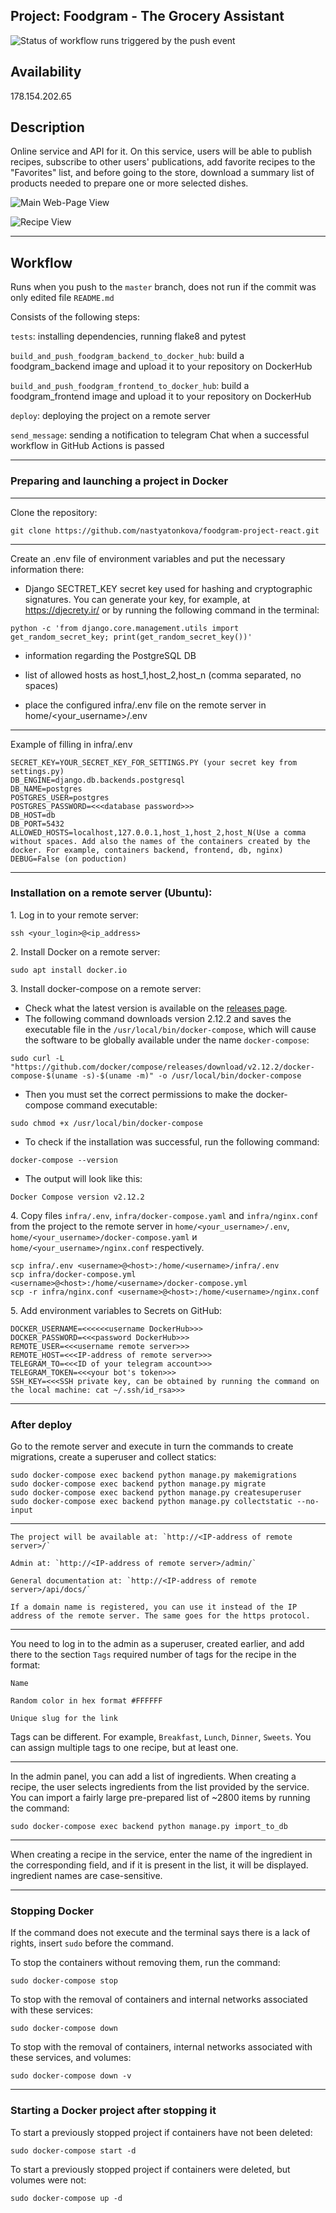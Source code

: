 ## Project: Foodgram - The Grocery Assistant

![Status of workflow runs triggered by the push event](https://github.com/nastyatonkova/foodgram-project-react/actions/workflows/main.yml/badge.svg?event=push)

## Availability
178.154.202.65

## Description
Online service and API for it. On this service, users will be able to publish recipes, subscribe to other users' publications, add favorite recipes to the "Favorites" list, and before going to the store, download a summary list of products needed to prepare one or more selected dishes.

![Main Web-Page View](https://user-images.githubusercontent.com/77447030/201496440-7dd60304-4b82-45f5-a759-d30ed44ccf11.png)

![Recipe View](https://user-images.githubusercontent.com/77447030/201496462-b0bc02c8-6200-40af-91a0-05545c3123ed.png)


***
## Workflow
Runs when you push to the `master` branch, does not run if the commit was only edited file `README.md`

Consists of the following steps:

`tests`: installing dependencies, running flake8 and pytest

`build_and_push_foodgram_backend_to_docker_hub`: build a foodgram_backend image and upload it to your repository on DockerHub

`build_and_push_foodgram_frontend_to_docker_hub`: build a foodgram_frontend image and upload it to your repository on DockerHub

`deploy`: deploying the project on a remote server

`send_message`: sending a notification to telegram Chat when a successful workflow in GitHub Actions is passed

***
### Preparing and launching a project in Docker

***
Clone the repository:

```
git clone https://github.com/nastyatonkova/foodgram-project-react.git
```

***
Create an .env file of environment variables and put the necessary information there:
- Django SECTRET_KEY secret key used for hashing and cryptographic signatures. You can generate your key, for example, at https://djecrety.ir/ or by running the following command in the terminal:
```
python -c 'from django.core.management.utils import get_random_secret_key; print(get_random_secret_key())'
```
- information regarding the PostgreSQL DB

- list of allowed hosts as host_1,host_2,host_n (comma separated, no spaces)

- place the configured infra/.env file on the remote server in home/<your_username>/.env

***
Example of filling in infra/.env

```
SECRET_KEY=YOUR_SECRET_KEY_FOR_SETTINGS.PY (your secret key from settings.py)
DB_ENGINE=django.db.backends.postgresql
DB_NAME=postgres
POSTGRES_USER=postgres
POSTGRES_PASSWORD=<<<database password>>>
DB_HOST=db
DB_PORT=5432
ALLOWED_HOSTS=localhost,127.0.0.1,host_1,host_2,host_N(Use a comma without spaces. Add also the names of the containers created by the docker. For example, containers backend, frontend, db, nginx)
DEBUG=False (on poduction)
```

***
### Installation on a remote server (Ubuntu):
1\. Log in to your remote server:

```
ssh <your_login>@<ip_address>
```

2\. Install Docker on a remote server:

```
sudo apt install docker.io
```

3\. Install docker-compose on a remote server:
 - Check what the latest version is available on the [releases page](https://github.com/docker/compose/releases 'https://github.com/docker/compose/releases').
 - The following command downloads version 2.12.2 and saves the executable file in the `/usr/local/bin/docker-compose`, which will cause the software to be globally available under the name `docker-compose`:

```
sudo curl -L "https://github.com/docker/compose/releases/download/v2.12.2/docker-compose-$(uname -s)-$(uname -m)" -o /usr/local/bin/docker-compose
```

- Then you must set the correct permissions to make the docker-compose command executable:

```
sudo chmod +x /usr/local/bin/docker-compose
```

- To check if the installation was successful, run the following command:

```
docker-compose --version
```

- The output will look like this:

```
Docker Compose version v2.12.2
```

4\. Copy files `infra/.env`, `infra/docker-compose.yaml` and `infra/nginx.conf` from the project to the remote server in `home/<your_username>/.env`, `home/<your_username>/docker-compose.yaml` и `home/<your_username>/nginx.conf` respectively.

```
scp infra/.env <username>@<host>:/home/<username>/infra/.env
scp infra/docker-compose.yml <username>@<host>:/home/<username>/docker-compose.yml
scp -r infra/nginx.conf <username>@<host>:/home/<username>/nginx.conf
```

5\. Add environment variables to Secrets on GitHub:

```
DOCKER_USERNAME=<<<<<<username DockerHub>>>
DOCKER_PASSWORD=<<<password DockerHub>>>
REMOTE_USER=<<<username remote server>>>
REMOTE_HOST=<<<IP-address of remote server>>>
TELEGRAM_TO=<<<ID of your telegram account>>>
TELEGRAM_TOKEN=<<<your bot's token>>>
SSH_KEY=<<<SSH private key, can be obtained by running the command on the local machine: cat ~/.ssh/id_rsa>>>
```

***
### After deploy

Go to the remote server and execute in turn the commands to create migrations, create a superuser and collect statics:

```
sudo docker-compose exec backend python manage.py makemigrations
sudo docker-compose exec backend python manage.py migrate
sudo docker-compose exec backend python manage.py createsuperuser
sudo docker-compose exec backend python manage.py collectstatic --no-input
```

***
```
The project will be available at: `http://<IP-address of remote server>/`

Admin at: `http://<IP-address of remote server>/admin/`

General documentation at: `http://<IP-address of remote server>/api/docs/`

If a domain name is registered, you can use it instead of the IP address of the remote server. The same goes for the https protocol.
```

***
You need to log in to the admin as a superuser, created earlier, and add there to the section `Tags` required number of tags for the recipe in the format:

`Name`

`Random color in hex format #FFFFFF`

`Unique slug for the link`

Tags can be different. For example, `Breakfast`, `Lunch`, `Dinner`, `Sweets`. You can assign multiple tags to one recipe, but at least one.

***
In the admin panel, you can add a list of ingredients. When creating a recipe, the user selects ingredients from the list provided by the service. You can import a fairly large pre-prepared list of ~2800 items by running the command:

```
sudo docker-compose exec backend python manage.py import_to_db
```

***
When creating a recipe in the service, enter the name of the ingredient in the corresponding field, and if it is present in the list, it will be displayed. ingredient names are case-sensitive.

***
### Stopping Docker
If the command does not execute and the terminal says there is a lack of rights, insert `sudo` before the command.

To stop the containers without removing them, run the command:

```
sudo docker-compose stop
```

To stop with the removal of containers and internal networks associated with these services:

```
sudo docker-compose down
```

To stop with the removal of containers, internal networks associated with these services, and volumes:

```
sudo docker-compose down -v
```

***
### Starting a Docker project after stopping it

To start a previously stopped project if containers have not been deleted:

```
sudo docker-compose start -d
```

To start a previously stopped project if containers were deleted, but volumes were not:

```
sudo docker-compose up -d
```

